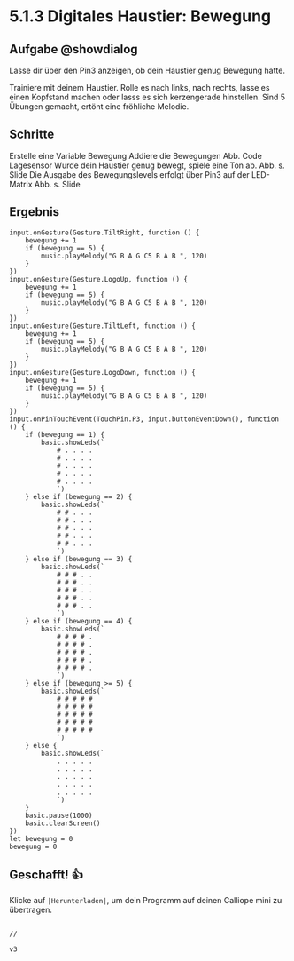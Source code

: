 # 5.1.3 Digitales Haustier: Bewegung

## Aufgabe @showdialog
Lasse dir über den Pin3 anzeigen, ob dein Haustier genug Bewegung hatte.

Trainiere mit deinem Haustier. Rolle es nach links, nach rechts, lasse es einen Kopfstand machen oder lasss es sich kerzengerade hinstellen. Sind 5 Übungen gemacht, ertönt eine fröhliche Melodie.  


## Schritte

Erstelle eine Variable Bewegung 
Addiere die Bewegungen
	Abb. Code Lagesensor
Wurde dein Haustier genug bewegt, spiele eine Ton ab.
	Abb. s. Slide
Die Ausgabe des Bewegungslevels erfolgt über Pin3 auf der LED-Matrix
Abb. s. Slide



## Ergebnis

```blocks
input.onGesture(Gesture.TiltRight, function () {
    bewegung += 1
    if (bewegung == 5) {
        music.playMelody("G B A G C5 B A B ", 120)
    }
})
input.onGesture(Gesture.LogoUp, function () {
    bewegung += 1
    if (bewegung == 5) {
        music.playMelody("G B A G C5 B A B ", 120)
    }
})
input.onGesture(Gesture.TiltLeft, function () {
    bewegung += 1
    if (bewegung == 5) {
        music.playMelody("G B A G C5 B A B ", 120)
    }
})
input.onGesture(Gesture.LogoDown, function () {
    bewegung += 1
    if (bewegung == 5) {
        music.playMelody("G B A G C5 B A B ", 120)
    }
})
input.onPinTouchEvent(TouchPin.P3, input.buttonEventDown(), function () {
    if (bewegung == 1) {
        basic.showLeds(`
            # . . . .
            # . . . .
            # . . . .
            # . . . .
            # . . . .
            `)
    } else if (bewegung == 2) {
        basic.showLeds(`
            # # . . .
            # # . . .
            # # . . .
            # # . . .
            # # . . .
            `)
    } else if (bewegung == 3) {
        basic.showLeds(`
            # # # . .
            # # # . .
            # # # . .
            # # # . .
            # # # . .
            `)
    } else if (bewegung == 4) {
        basic.showLeds(`
            # # # # .
            # # # # .
            # # # # .
            # # # # .
            # # # # .
            `)
    } else if (bewegung >= 5) {
        basic.showLeds(`
            # # # # #
            # # # # #
            # # # # #
            # # # # #
            # # # # #
            `)
    } else {
        basic.showLeds(`
            . . . . .
            . . . . .
            . . . . .
            . . . . .
            . . . . .
            `)
    }
    basic.pause(1000)
    basic.clearScreen()
})
let bewegung = 0
bewegung = 0

```



## Geschafft! 👍
Klicke auf ``|Herunterladen|``, um dein Programm auf deinen Calliope mini zu übertragen.


```ghost
```


```template
//
```

```package
v3
```